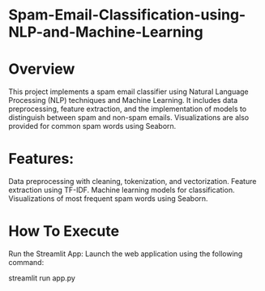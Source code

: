 # Spam-Email-Classification-using-NLP-and-Machine-Learning

<h1>Overview</h1>
<p>This project implements a spam email classifier using Natural Language Processing (NLP) techniques and Machine Learning. It includes data preprocessing, feature extraction, and the implementation of models to distinguish between spam and non-spam emails. Visualizations are also provided for common spam words using Seaborn.</p>

<h1>Features:</h1>
<p>Data preprocessing with cleaning, tokenization, and vectorization.
Feature extraction using TF-IDF.
Machine learning models for classification.
Visualizations of most frequent spam words using Seaborn.</p>

<h1>How To Execute</h1>

<p> Run the Streamlit App: Launch the web application using the following command:</p>

<p> streamlit run app.py</p>
